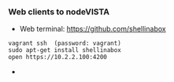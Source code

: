 ### Web clients to nodeVISTA

* Web terminal:  https://github.com/shellinabox

```
vagrant ssh  (password: vagrant)
sudo apt-get install shellinabox
open https://10.2.2.100:4200
```

* 

